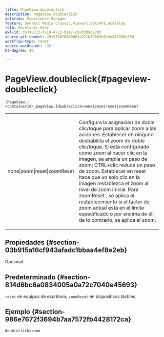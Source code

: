 ```yaml
---
title: PageView.doubleclick
description: PageView.doubleclick
solution: Experience Manager
feature: Dynamic Media Classic,Viewers,SDK/API,eCatalog
role: Developer,User
exl-id: d53a8723-d710-4722-b1a7-c88d3b9d270b
source-git-commit: a919130f0940d81a221b79563b6b3e41533ba788
workflow-type: tm+mt
source-wordcount: '92'
ht-degree: 4%

---
```


# PageView.doubleclick{#pageview-doubleclick}

`[PageView.|<containerId>_pageView.]doubleclick=none|zoom|reset|zoomReset`

<table id="table_942C8BDBDE1B441596987E9E971202E7"> 
 <tbody> 
  <tr> 
   <td colname="col1"> <p> <span class="codeph"> none|zoom|reset|zoomReset </span> </p> </td> 
   <td colname="col2"> <p> Configura la asignación de doble clic/toque para aplicar zoom a las acciones. Establecer en <span class="codeph"> ninguno </span> deshabilita el zoom de doble clic/toque. Si está configurado como <span class="codeph"> zoom </span> al hacer clic en la imagen, se amplía un paso de zoom; CTRL+clic reduce un paso de zoom. Establecer en <span class="codeph"> reset </span> hace que un solo clic en la imagen restablezca el zoom al nivel de zoom inicial. Para <span class="codeph"> zoomReset </span>, se aplica el restablecimiento si el factor de zoom actual está en el límite especificado o por encima de él; de lo contrario, se aplica el zoom. </p> </td> 
  </tr> 
 </tbody> 
</table>

## Propiedades {#section-03b915a16cf943afadc1bbaa4ef8e2eb}

Opcional.

## Predeterminado {#section-814d6bc6a0834005a0a72c7040e45693}

`reset` en equipos de escritorio; `zoomReset` en dispositivos táctiles.

## Ejemplo {#section-986e7672f3694b7aa7572fb4428172ca}

`doubleclick=zoom`
